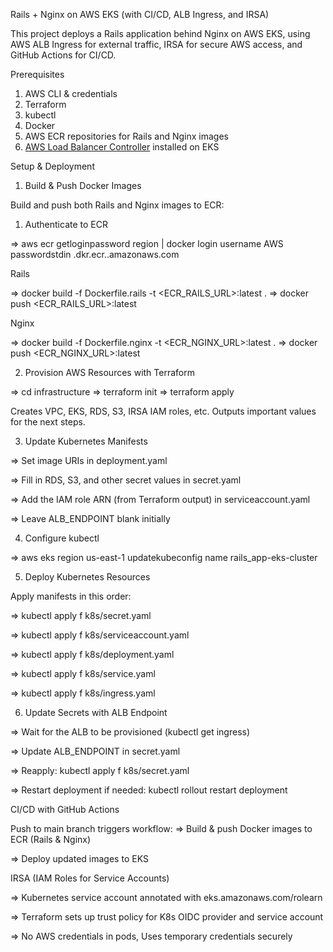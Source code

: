 Rails + Nginx on AWS EKS (with CI/CD, ALB Ingress, and IRSA)

This project deploys a Rails application behind Nginx on AWS EKS, using AWS ALB Ingress for external traffic, IRSA for secure AWS access, and GitHub Actions for CI/CD.

 Prerequisites

 1. AWS CLI & credentials
 2. Terraform
 3. kubectl
 4. Docker
 5. AWS ECR repositories for Rails and Nginx images
 6. [AWS Load Balancer Controller](https://kubernetessigs.github.io/awsloadbalancercontroller/latest/) installed on EKS



Setup & Deployment

1. Build & Push Docker Images

Build and push both Rails and Nginx images to ECR:

1. Authenticate to ECR

=> aws ecr getloginpassword region <region> | docker login username AWS passwordstdin <accountid>.dkr.ecr.<region>.amazonaws.com

Rails

=> docker build -f Dockerfile.rails -t <ECR_RAILS_URL>:latest .
=> docker push <ECR_RAILS_URL>:latest

Nginx

=> docker build -f Dockerfile.nginx -t <ECR_NGINX_URL>:latest .
=> docker push <ECR_NGINX_URL>:latest


2. Provision AWS Resources with Terraform

=> cd infrastructure
=> terraform init
=> terraform apply

Creates VPC, EKS, RDS, S3, IRSA IAM roles, etc.
Outputs important values for the next steps.


3. Update Kubernetes Manifests

 => Set image URIs in deployment.yaml

 => Fill in RDS, S3, and other secret values in secret.yaml

 => Add the IAM role ARN (from Terraform output) in serviceaccount.yaml

 => Leave ALB_ENDPOINT blank initially


4. Configure kubectl

=> aws eks region us-east-1 updatekubeconfig name rails_app-eks-cluster


5. Deploy Kubernetes Resources

Apply manifests in this order:

=> kubectl apply f k8s/secret.yaml

=> kubectl apply f k8s/serviceaccount.yaml

=> kubectl apply f k8s/deployment.yaml

=> kubectl apply f k8s/service.yaml

=> kubectl apply f k8s/ingress.yaml


6. Update Secrets with ALB Endpoint

 => Wait for the ALB to be provisioned (kubectl get ingress)

 => Update ALB_ENDPOINT in secret.yaml

 => Reapply: kubectl apply f k8s/secret.yaml

 => Restart deployment if needed: kubectl rollout restart deployment <name>


CI/CD with GitHub Actions

 Push to main branch triggers workflow:
  => Build & push Docker images to ECR (Rails & Nginx)

  => Deploy updated images to EKS


IRSA (IAM Roles for Service Accounts)

 => Kubernetes service account annotated with eks.amazonaws.com/rolearn

 => Terraform sets up trust policy for K8s OIDC provider and service account

 => No AWS credentials in pods, Uses temporary credentials securely
